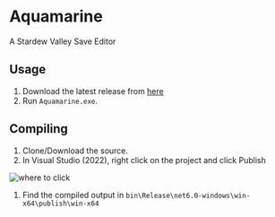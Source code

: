 ﻿# Aquamarine

A Stardew Valley Save Editor

## Usage

1. Download the latest release from [here](https://github.com/anotherpillow/Aquamarine/releases)
1. Run `Aquamarine.exe`.

## Compiling

1. Clone/Download the source.
1. In Visual Studio (2022), right click on the project and click Publish 

![where to click](https://i.imgur.com/vXxJwDQ.png)

1. Find the compiled output in `bin\Release\net6.0-windows\win-x64\publish\win-x64`
